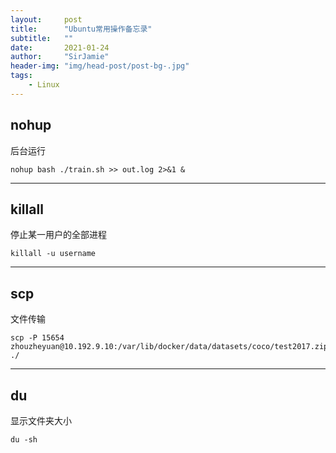 ```yaml
---
layout:     post
title:      "Ubuntu常用操作备忘录"
subtitle:   ""
date:       2021-01-24
author:     "SirJamie"
header-img: "img/head-post/post-bg-.jpg"
tags:
    - Linux
---
```



## nohup
后台运行
```
nohup bash ./train.sh >> out.log 2>&1 &
```
---


## killall
停止某一用户的全部进程
```
killall -u username
```
---


## scp
文件传输
```
scp -P 15654 zhouzheyuan@10.192.9.10:/var/lib/docker/data/datasets/coco/test2017.zip ./
```
---


## du
显示文件夹大小
```
du -sh
```